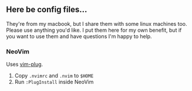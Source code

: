 Here be config files...
-----------------------

They're from my macbook, but I share them with some linux machines too. Please use anything you'd like. I put them here for my own benefit, but if you want to use them and have questions I'm happy to help.

### NeoVim

Uses [vim-plug](https://github.com/junegunn/vim-plug).

1. Copy `.nvimrc` and `.nvim` to `$HOME`
2. Run `:PlugInstall` inside NeoVim
